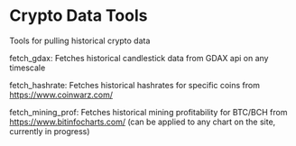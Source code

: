 # Crypto Data Tools

Tools for pulling historical crypto data

fetch_gdax: Fetches historical candlestick data from GDAX api on any timescale

fetch_hashrate: Fetches historical hashrates for specific coins from https://www.coinwarz.com/

fetch_mining_prof: Fetches historical mining profitability for BTC/BCH from https://www.bitinfocharts.com/ (can be applied to any chart on the site, currently in progress)
